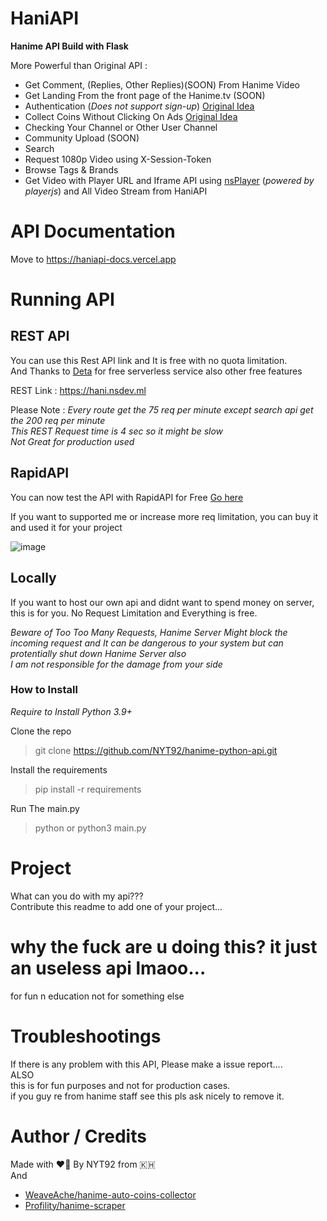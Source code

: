 # HaniAPI  
**Hanime API Build with Flask**

More Powerful than Original API :

- Get Comment, (Replies, Other Replies)(SOON) From Hanime Video
- Get Landing From the front page of the Hanime.tv (SOON)
- Authentication (*Does not support sign-up*) [Original Idea](#author--credits)
- Collect Coins Without Clicking On Ads [Original Idea](#author--credits)
- Checking Your Channel or Other User Channel
- Community Upload (SOON)
- Search
- Request 1080p Video using X-Session-Token
- Browse Tags & Brands
- Get Video with Player URL and Iframe API using [nsPlayer](https://player.nscdn.ml) (*powered by playerjs*) and All Video Stream from HaniAPI

# API Documentation

Move to https://haniapi-docs.vercel.app

# Running API

## REST API

You can use this Rest API link and It is free with no quota limitation.  
And Thanks to [Deta](https://deta.sh) for free serverless service also other free features

REST Link : https://hani.nsdev.ml

Please Note :
*Every route get the 75 req per minute except search api get the 200 req per minute*  
*This REST Request time is 4 sec so it might be slow*  
*Not Great for production used*  

## RapidAPI

You can now test the API with RapidAPI for Free
[Go here](
https://rapidapi.com/NYT92/api/hanime-python-api/)

If you want to supported me or increase more req limitation, you can buy it and used it for your project

![image](https://user-images.githubusercontent.com/53612429/160621674-cd628e26-1e64-4229-91e7-09f6fb8b953e.png)


## Locally

If you want to host our own api and didnt want to spend money on server, this is for you. 
No Request Limitation and Everything is free.  

*Beware of Too Too Many Requests, Hanime Server Might block the incoming request and It can be dangerous to your system but can protentially shut down Hanime Server also*  
*I am not responsible for the damage from your side*

### How to Install

*Require to Install Python 3.9+*

Clone the repo
> git clone https://github.com/NYT92/hanime-python-api.git

Install the requirements
> pip install -r requirements

Run The main.py
> python or python3 main.py

# Project

What can you do with my api???  
Contribute this readme to add one of your project...

# why the fuck are u doing this? it just an useless api lmaoo...

for fun n education not for something else

# Troubleshootings

If there is any problem with this API, Please make a issue report....  
ALSO  
this is for fun purposes and not for production cases.  
if you guy re from hanime staff see this pls ask nicely to remove it.  


# Author / Credits

Made with :heart_on_fire: By NYT92 from :cambodia:  
And  
- [WeaveAche/hanime-auto-coins-collector](https://github.com/WeaveAche/hanime-auto-coins-collector)  
- [Profility/hanime-scraper](https://github.com/Profility/hanime-scraper)
